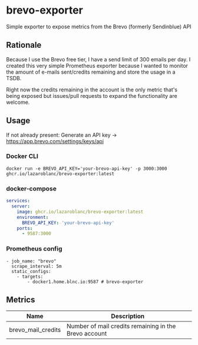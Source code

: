 # brevo-exporter

Simple exporter to expose metrics from the Brevo (formerly Sendinblue) API

## Rationale

Because I use the Brevo free tier, I have a send limit of 300 emails per day. I created this very simple Prometheus exporter because I wanted to monitor the amount of e-mails sent/credits remaining and store the usage in a TSDB.

Right now the credits remaining in the account is the only metric that's being exposed but issues/pull requests to expand the functionality are welcome.

## Usage

If not already present: Generate an API key -> https://app.brevo.com/settings/keys/api

### Docker CLI

```
docker run -e BREVO_API_KEY='your-brevo-api-key' -p 3000:3000 ghcr.io/lazaroblanc/brevo-exporter:latest
```

### docker-compose

```yaml
services:
  server:
    image: ghcr.io/lazaroblanc/brevo-exporter:latest
    environment:
      BREVO_API_KEY: 'your-brevo-api-key'
    ports:
      - 9587:3000
```

### Prometheus config

```
- job_name: "brevo"
  scrape_interval: 5m
  static_configs:
    - targets:
        - docker1.home.blnc.io:9587 # brevo-exporter
```

## Metrics

| Name               | Description                                           |
|--------------------|-------------------------------------------------------|
| brevo_mail_credits | Number of mail credits remaining in the Brevo account |